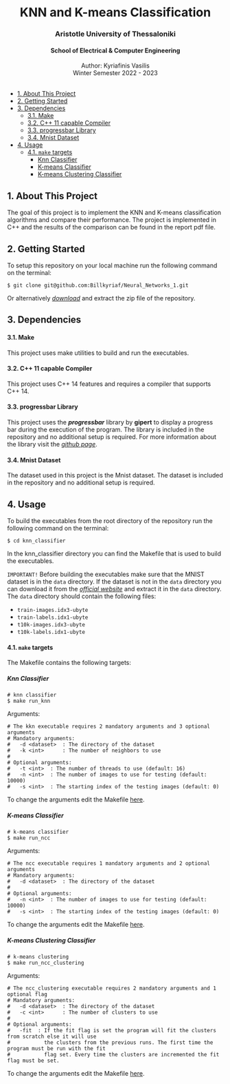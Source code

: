 <div id="top"></div>

<br />
<div align="center">
  <h1 align="center">KNN and K-means Classification</h1>
  <h3 align="center">Aristotle University of Thessaloniki</h3>
  <h4 align="center">School of Electrical & Computer Engineering</h4>
  <p align="center">
    Author: Kyriafinis Vasilis
    <br />
    Winter Semester 2022 - 2023
    <br />
    <br />
  </p>
</div>

<!-- TABLE OF CONTENTS -->
- [1. About This Project](#1-about-this-project)
- [2. Getting Started](#2-getting-started)
- [3. Dependencies](#3-dependencies)
    - [3.1. Make](#31-make)
    - [3.2. C++ 11 capable Compiler](#32-c-11-capable-compiler)
    - [3.3. progressbar Library](#33-progressbar-library)
    - [3.4. Mnist Dataset](#34-mnist-dataset)
- [4. Usage](#4-usage)
    - [4.1. `make` targets](#41-make-targets)
      - [Knn Classifier](#knn-classifier)
      - [K-means Classifier](#k-means-classifier)
      - [K-means Clustering Classifier](#k-means-clustering-classifier)

## 1. About This Project

The goal of this project is to implement the KNN and K-means classification algorithms and compare their performance. The project is implemented in C++ and the results of the comparison can be found in the report pdf file.

## 2. Getting Started

To setup this repository on your local machine run the following command on the terminal:

```console
$ git clone git@github.com:Billkyriaf/Neural_Networks_1.git
```

Or alternatively [*download*](https://github.com/Billkyriaf/Neural_Networks_1/archive/refs/heads/main.zip) and extract the zip file of the repository.

## 3. Dependencies
#### 3.1. Make

This project uses make utilities to build and run the executables.

#### 3.2. C++ 11 capable Compiler

This project uses C++ 14 features and requires a compiler that supports C++ 14.

#### 3.3. progressbar Library

This project uses the ***progressbar*** library by **gipert** to display a progress bar during the execution of the program. The library is included in the repository and no additional setup is required. For more information about the library visit the [*github page*](https://github.com/gipert/progressbar).

#### 3.4. Mnist Dataset

The dataset used in this project is the Mnist dataset. The dataset is included in the repository and no additional setup is required.

## 4. Usage

To build the executables from the root directory of the repository run the following command on the terminal:

```console
$ cd knn_classifier
```

In the knn_classifier directory you can find the Makefile that is used to build the executables.

`IMPORTANT!` Before building the executables make sure that the MNIST dataset is in the `data` directory. If the dataset is not in the `data` directory you can download it from the [*official website*](http://yann.lecun.com/exdb/mnist/) and extract it in the `data` directory. The `data` directory should contain the following files: 
- `train-images.idx3-ubyte`
- `train-labels.idx1-ubyte`
- `t10k-images.idx3-ubyte`
- `t10k-labels.idx1-ubyte`

#### 4.1. `make` targets

The Makefile contains the following targets:

##### Knn Classifier

```console
# knn classifier
$ make run_knn  
```
Arguments:

```console
# The kkn executable requires 2 mandatory arguments and 3 optional arguments
# Mandatory arguments:
#   -d <dataset>  : The directory of the dataset
#   -k <int>      : The number of neighbors to use
#
# Optional arguments:
#   -t <int>  : The number of threads to use (default: 16)
#   -n <int>  : The number of images to use for testing (default: 10000)
#   -s <int>  : The starting index of the testing images (default: 0)
```

To change the arguments edit the Makefile [here](https://github.com/Billkyriaf/Neural_Networks_1/blob/39fde23404f6caea81df83d3e2f089cc17091f5a/knn_classifier/Makefile#L75).

##### K-means Classifier


```console
# k-means classifier
$ make run_ncc
```
Arguments:

```console
# The ncc executable requires 1 mandatory arguments and 2 optional arguments
# Mandatory arguments:
#   -d <dataset>  : The directory of the dataset
#
# Optional arguments:
#   -n <int>  : The number of images to use for testing (default: 10000)
#   -s <int>  : The starting index of the testing images (default: 0)
```

To change the arguments edit the Makefile [here](https://github.com/Billkyriaf/Neural_Networks_1/blob/39fde23404f6caea81df83d3e2f089cc17091f5a/knn_classifier/Makefile#L85).

##### K-means Clustering Classifier

```console
# k-means clustering
$ make run_ncc_clustering
```

Arguments:

```console
# The ncc_clustering executable requires 2 mandatory arguments and 1 optional flag
# Mandatory arguments:
#   -d <dataset>  : The directory of the dataset
#   -c <int>      : The number of clusters to use
#
# Optional arguments:
#   -fit  : If the fit flag is set the program will fit the clusters from scratch else it will use
#           the clusters from the previous runs. The first time the program must be run with the fit
#           flag set. Every time the clusters are incremented the fit flag must be set.
```
To change the arguments edit the Makefile [here](https://github.com/Billkyriaf/Neural_Networks_1/blob/39fde23404f6caea81df83d3e2f089cc17091f5a/knn_classifier/Makefile#L95).
